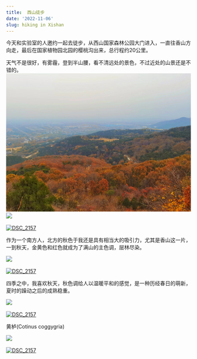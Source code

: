 ```yaml
---
title:  西山徒步
date: '2022-11-06'
slug: hiking in Xishan
---
```


今天和实验室的人邀约一起去徒步，从西山国家森林公园大门进入，一直往香山方向走，最后在国家植物园北园的樱桃沟出来，总行程约20公里。



天气不是很好，有雾霾，登到半山腰，看不清远处的景色，不过近处的山景还是不错的。
![](https://github.com/kangluyao/homepage/blob/main/static/images/hiking_1.png)
![](/images/hiking_1.png)

<a href="https://www.flickr.com/photos/196987831@N04/52511428281/" ><img src="//live.staticflickr.com/65535/52511428281_fff32052df_z.jpg" width="680" height="430" alt="DSC_2157"></a>

作为一个南方人，北方的秋色于我还是具有相当大的吸引力，尤其是香山这一片，一到秋天，金黄色和红色就成为了满山的主色调，层林尽染。

![](/images/hiking_2.png)

<a href="https://flickr.com/photos/196987831@N04/52511910935/" ><img src="//live.staticflickr.com/65535/52511910935_49627db87a_z.jpg" width="430" height="680" alt="DSC_2157"></a>

四季之中，我喜欢秋天，秋色调给人以温暖平和的感觉，是一种历经春日的萌新，夏时的躁动之后的成熟稳重。

![](/images/hiking_3.png)

<a href="https://flickr.com/photos/196987831@N04/52511702124/" ><img src="//live.staticflickr.com/65535/52511702124_e24e461334_z.jpg" width="680" height="430" alt="DSC_2157"></a>

黄栌(Cotinus coggygria)

![](/images/Cotinus_coggygria.png)

<a href="https://flickr.com/photos/196987831@N04/52510957277/" ><img src="//live.staticflickr.com/65535/52510957277_6f2f344f04_z.jpg" width="337" height="500" alt="DSC_2157"></a>

